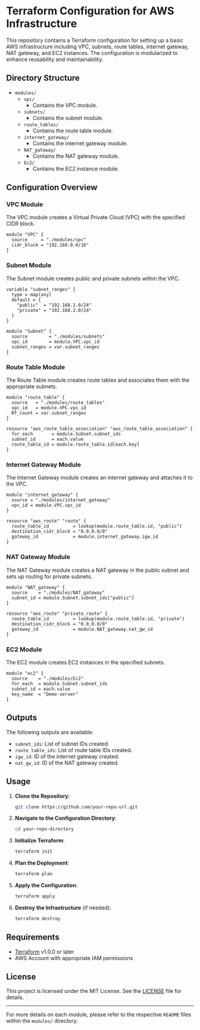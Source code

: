 # Terraform Configuration for AWS Infrastructure

This repository contains a Terraform configuration for setting up a basic AWS infrastructure including VPC, subnets, route tables, internet gateway, NAT gateway, and EC2 instances. The configuration is modularized to enhance reusability and maintainability.

## Directory Structure

- `modules/`
  - `vpc/`
    - Contains the VPC module.
  - `subnets/`
    - Contains the subnet module.
  - `route_tables/`
    - Contains the route table module.
  - `internet_gateway/`
    - Contains the internet gateway module.
  - `NAT_gateway/`
    - Contains the NAT gateway module.
  - `Ec2/`
    - Contains the EC2 instance module.

## Configuration Overview

### VPC Module

The VPC module creates a Virtual Private Cloud (VPC) with the specified CIDR block.

```hcl
module "VPC" {
  source     = "./modules/vpc"
  cidr_block = "192.168.0.0/16"
}
```

### Subnet Module

The Subnet module creates public and private subnets within the VPC.

```hcl
variable "subnet_ranges" {
  type = map(any)
  default = {
    "public"  = "192.168.1.0/24"
    "private" = "192.168.2.0/24"
  }
}

module "Subnet" {
  source        = "./modules/subnets"
  vpc_id        = module.VPC.vpc_id
  subnet_ranges = var.subnet_ranges
}
```

### Route Table Module

The Route Table module creates route tables and associates them with the appropriate subnets.

```hcl
module "route_table" {
  source   = "./modules/route_tables"
  vpc_id   = module.VPC.vpc_id
  RT_count = var.subnet_ranges
}

resource "aws_route_table_association" "aws_route_table_association" {
  for_each       = module.Subnet.subnet_ids
  subnet_id      = each.value
  route_table_id = module.route_table.id[each.key]
}
```

### Internet Gateway Module

The Internet Gateway module creates an internet gateway and attaches it to the VPC.

```hcl
module "internet_gateway" {
  source = "./modules/internet_gateway"
  vpc_id = module.VPC.vpc_id
}

resource "aws_route" "route" {
  route_table_id         = lookup(module.route_table.id, "public")
  destination_cidr_block = "0.0.0.0/0"
  gateway_id             = module.internet_gateway.igw_id
}
```

### NAT Gateway Module

The NAT Gateway module creates a NAT gateway in the public subnet and sets up routing for private subnets.

```hcl
module "NAT_gateway" {
  source    = "./modules/NAT_gateway"
  subnet_id = module.Subnet.subnet_ids["public"]
}

resource "aws_route" "private_route" {
  route_table_id         = lookup(module.route_table.id, "private")
  destination_cidr_block = "0.0.0.0/0"
  gateway_id             = module.NAT_gateway.nat_gw_id
}
```

### EC2 Module

The EC2 module creates EC2 instances in the specified subnets.

```hcl
module "ec2" {
  source    = "./modules/Ec2"
  for_each  = module.Subnet.subnet_ids
  subnet_id = each.value
  key_name  = "Demo-server"
}
```

## Outputs

The following outputs are available:

- `subnet_ids`: List of subnet IDs created.
- `route_table_ids`: List of route table IDs created.
- `igw_id`: ID of the internet gateway created.
- `nat_gw_id`: ID of the NAT gateway created.

## Usage

1. **Clone the Repository**:
   ```sh
   git clone https://github.com/your-repo-url.git
   ```

2. **Navigate to the Configuration Directory**:
   ```sh
   cd your-repo-directory
   ```

3. **Initialize Terraform**:
   ```sh
   terraform init
   ```

4. **Plan the Deployment**:
   ```sh
   terraform plan
   ```

5. **Apply the Configuration**:
   ```sh
   terraform apply
   ```

6. **Destroy the Infrastructure** (if needed):
   ```sh
   terraform destroy
   ```

## Requirements

- [Terraform](https://www.terraform.io/downloads.html) v1.0.0 or later
- AWS Account with appropriate IAM permissions

## License

This project is licensed under the MIT License. See the [LICENSE](LICENSE) file for details.

---

For more details on each module, please refer to the respective `README` files within the `modules/` directory.